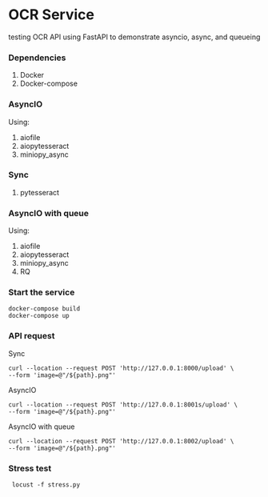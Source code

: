 # OCR Service

testing OCR API using FastAPI to demonstrate asyncio, async, and queueing

### Dependencies
1. Docker
2. Docker-compose


### AsyncIO
Using:
1. aiofile
2. aiopytesseract
3. miniopy_async

### Sync

1. pytesseract


 

### AsyncIO with queue
Using:
1. aiofile
2. aiopytesseract
3. miniopy_async
4. RQ


### Start the service

```
docker-compose build
docker-compose up
```

### API request

Sync
```
curl --location --request POST 'http://127.0.0.1:8000/upload' \
--form 'image=@"/${path}.png"'
```
AsyncIO
```
curl --location --request POST 'http://127.0.0.1:8001s/upload' \
--form 'image=@"/${path}.png"'
```
AsyncIO with queue
```
curl --location --request POST 'http://127.0.0.1:8002/upload' \
--form 'image=@"/${path}.png"'
```


### Stress test

```
 locust -f stress.py
```